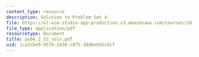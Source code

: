 ```yaml
---
content_type: resource
description: Solution to Problem Set 4.
file: https://ol-ocw-studio-app-production.s3.amazonaws.com/courses/10-40-chemical-engineering-thermodynamics-fall-2003/1ca3cbe995762430c87538d6eb92c4cf_ps04_2_52_soln.pdf
file_type: application/pdf
resourcetype: Document
title: ps04_2_52_soln.pdf
uid: 1ca3cbe9-9576-2430-c875-38d6eb92c4cf
---
```

